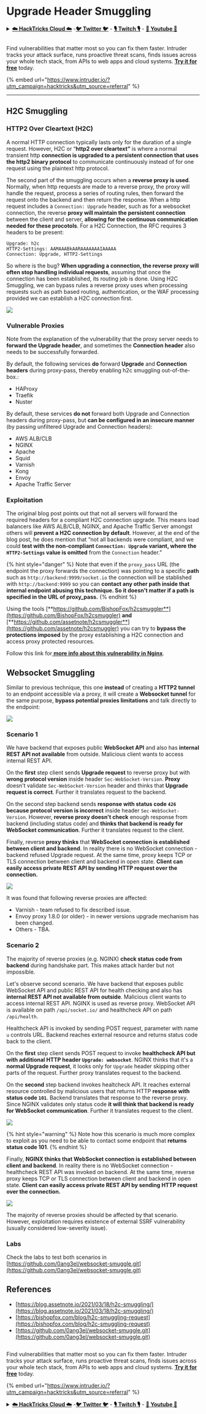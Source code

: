 # Upgrade Header Smuggling

<details>

<summary><a href="https://cloud.hacktricks.xyz/pentesting-cloud/pentesting-cloud-methodology"><strong>☁️ HackTricks Cloud ☁️</strong></a> -<a href="https://twitter.com/hacktricks_live"><strong>🐦 Twitter 🐦</strong></a> - <a href="https://www.twitch.tv/hacktricks_live/schedule"><strong>🎙️ Twitch 🎙️</strong></a> - <a href="https://www.youtube.com/@hacktricks_LIVE"><strong>🎥 Youtube 🎥</strong></a></summary>

- Do you work in a **cybersecurity company**? Do you want to see your **company advertised in HackTricks**? or do you want to have access to the **latest version of the PEASS or download HackTricks in PDF**? Check the [**SUBSCRIPTION PLANS**](https://github.com/sponsors/carlospolop)!

- Discover [**The PEASS Family**](https://opensea.io/collection/the-peass-family), our collection of exclusive [**NFTs**](https://opensea.io/collection/the-peass-family)

- Get the [**official PEASS & HackTricks swag**](https://peass.creator-spring.com)

- **Join the** [**💬**](https://emojipedia.org/speech-balloon/) [**Discord group**](https://discord.gg/hRep4RUj7f) or the [**telegram group**](https://t.me/peass) or **follow** me on **Twitter** [**🐦**](https://github.com/carlospolop/hacktricks/tree/7af18b62b3bdc423e11444677a6a73d4043511e9/\[https:/emojipedia.org/bird/README.md)[**@carlospolopm**](https://twitter.com/hacktricks_live)**.**

- **Share your hacking tricks by submitting PRs to the [hacktricks repo](https://github.com/carlospolop/hacktricks) and [hacktricks-cloud repo](https://github.com/carlospolop/hacktricks-cloud)**.

</details>

<figure><img src="../.gitbook/assets/image (674).png" alt=""><figcaption></figcaption></figure>

Find vulnerabilities that matter most so you can fix them faster. Intruder tracks your attack surface, runs proactive threat scans, finds issues across your whole tech stack, from APIs to web apps and cloud systems. [**Try it for free**](https://www.intruder.io/?utm\_source=referral\&utm\_campaign=hacktricks) today.

{% embed url="https://www.intruder.io/?utm_campaign=hacktricks&utm_source=referral" %}

***

## H2C Smuggling <a href="#http2-over-cleartext-h2c" id="http2-over-cleartext-h2c"></a>

### HTTP2 Over Cleartext (H2C) <a href="#http2-over-cleartext-h2c" id="http2-over-cleartext-h2c"></a>

A normal HTTP connection typically lasts only for the duration of a single request. However, H2C or “**http2 over cleartext”** is where a normal transient http **connection is upgraded to a persistent connection that uses the http2 binary protocol** to communicate continuously instead of for one request using the plaintext http protocol.

The second part of the smuggling occurs when a **reverse proxy is used**. Normally, when http requests are made to a reverse proxy, the proxy will handle the request, process a series of routing rules, then forward the request onto the backend and then return the response. When a http request includes a `Connection: Upgrade` header, such as for a websocket connection, the reverse **proxy will maintain the persistent connection** between the client and server, **allowing for the continuous communication needed for these procotols**. For a H2C Connection, the RFC requires 3 headers to be present:

```
Upgrade: h2c
HTTP2-Settings: AAMAAABkAARAAAAAAAIAAAAA
Connection: Upgrade, HTTP2-Settings
```

So where is the bug? **When upgrading a connection, the reverse proxy will often stop handling individual requests**, assuming that once the connection has been established, its routing job is done. Using H2C Smuggling, we can bypass rules a reverse proxy uses when processing requests such as path based routing, authentication, or the WAF processing provided we can establish a H2C connection first.

![](<../.gitbook/assets/image (454).png>)

### Vulnerable Proxies <a href="#exploitation" id="exploitation"></a>

Note from the explanation of the vulnerability that the proxy server needs to **forward the Upgrade header**, and sometimes the **Connection header** also needs to be successfully forwarded.

By default, the following services **do** forward **Upgrade** and **Connection headers** during proxy-pass, thereby enabling h2c smuggling out-of-the-box.:

* HAProxy
* Traefik
* Nuster

By default, these services **do not** forward both Upgrade and Connection headers during proxy-pass, but **can be configured in an insecure manner** (by passing unfiltered Upgrade and Connection headers):

* AWS ALB/CLB
* NGINX
* Apache
* Squid
* Varnish
* Kong
* Envoy
* Apache Traffic Server

### Exploitation <a href="#exploitation" id="exploitation"></a>

The original blog post points out that not all servers will forward the required headers for a compliant H2C connection upgrade. This means load balancers like AWS ALB/CLB, NGINX, and Apache Traffic Server amongst others will **prevent a H2C connection by default**. However, at the end of the blog post, he does mention that “not all backends were compliant, and we could **test with the non-compliant `Connection: Upgrade` variant, where the `HTTP2-Settings` value is omitted** from the `Connection` header.”

{% hint style="danger" %}
Note that even if the `proxy_pass` URL (the endpoint the proxy forwards the connection) was pointing to a specific **path** such as `http://backend:9999/socket.io` the connection will be stablished with `http://backend:9999` so you can **contact any other path inside that internal endpoint abusing this technique. So it doesn't matter if a path is specified in the URL of proxy\_pass.**
{% endhint %}

Using the tools [**https://github.com/BishopFox/h2csmuggler**](https://github.com/BishopFox/h2csmuggler) **and** [**https://github.com/assetnote/h2csmuggler**](https://github.com/assetnote/h2csmuggler) you can try to **bypass the protections imposed** by the proxy establishing a H2C connection and access proxy protected resources.

Follow this link for[ **more info about this vulnerability in Nginx**](../network-services-pentesting/pentesting-web/nginx.md#proxy\_set\_header-upgrade-and-connection).

## Websocket Smuggling

Similar to previous technique, this one **instead** of creating a **HTTP2 tunnel** to an endpoint accessible via a proxy, it will create a **Websocket tunnel** for the same purpose, **bypass potential proxies limitations** and talk directly to the endpoint:

![](<../.gitbook/assets/image (651) (2) (1).png>)

### Scenario 1

We have backend that exposes public **WebSocket API** and also has **internal REST API not available** from outside. Malicious client wants to access internal REST API.

On the **first** step client sends **Upgrade request** to reverse proxy but with **wrong protocol version** inside header `Sec-WebSocket-Version`. **Proxy** doesn't validate `Sec-WebSocket-Version` header and thinks that **Upgrade request is correct**. Further it translates request to the backend.

On the second step backend sends **response with status code `426` because protocol version is incorrect** inside header `Sec-WebSocket-Version`. However, **reverse proxy doesn't check** enough response from backend (including status code) and **thinks that backend is ready for WebSocket communication**. Further it translates request to the client.

Finally, reverse **proxy thinks** that **WebSocket connection is established between client and backend**. In reality there is no WebSocket connection - backend refused Upgrade request. At the same time, proxy keeps TCP or TLS connection between client and backend in open state. **Client can easily access private REST API by sending HTTP request over the connection.**

![](https://github.com/0ang3el/websocket-smuggle/raw/master/img/2-4.png)

It was found that following reverse proxies are affected:

* Varnish - team refused to fix described issue.
* Envoy proxy 1.8.0 (or older) - in newer versions upgrade mechanism has been changed.
* Others - TBA.

### Scenario 2

The majority of reverse proxies (e.g. NGINX) **check status code from backend** during handshake part. This makes attack harder but not impossible.

Let's observe second scenario. We have backend that exposes public WebSocket API and public REST API for health checking and also has **internal REST API not available from outside**. Malicious client wants to access internal REST API. NGINX is used as reverse proxy. WebSocket API is available on path `/api/socket.io/` and healthcheck API on path `/api/health`.

Healthcheck API is invoked by sending POST request, parameter with name `u` controls URL. Backend reaches external resource and returns status code back to the client.

On the **first** step client sends POST request to invoke **healthcheck API but with additional HTTP header `Upgrade: websocket`**. NGINX thinks that it's a **normal Upgrade request**, it looks only for `Upgrade` header skipping other parts of the request. Further proxy translates request to the backend.

On the **second** step backend invokes healtcheck API. It reaches external resource controlled by malicious users that returns HTTP **response with status code `101`**. Backend translates that response to the reverse proxy. Since NGINX validates only status code **it will think that backend is ready for WebSocket communication**. Further it translates request to the client.

![](https://github.com/0ang3el/websocket-smuggle/raw/master/img/3-4.png)

{% hint style="warning" %}
Note how this scenario is much more complex to exploit as you need to be able to contact some endpoint that **returns status code 101**.
{% endhint %}

Finally, **NGINX thinks that WebSocket connection is established between client and backend**. In reality there is no WebSocket connection - healthcheck REST API was invoked on backend. At the same time, reverse proxy keeps TCP or TLS connection between client and backend in open state. **Client can easily access private REST API by sending HTTP request over the connection.**

![](https://github.com/0ang3el/websocket-smuggle/raw/master/img/3-5.png)

The majority of reverse proxies should be affected by that scenario. However, exploitation requires existence of external SSRF vulnerability (usually considered low-severity issue).

### Labs

Check the labs to test both scenarios in [https://github.com/0ang3el/websocket-smuggle.git](https://github.com/0ang3el/websocket-smuggle.git)

## References

* [https://blog.assetnote.io/2021/03/18/h2c-smuggling/](https://blog.assetnote.io/2021/03/18/h2c-smuggling/)
* [https://bishopfox.com/blog/h2c-smuggling-request](https://bishopfox.com/blog/h2c-smuggling-request)
* [https://github.com/0ang3el/websocket-smuggle.git](https://github.com/0ang3el/websocket-smuggle.git)

<figure><img src="../.gitbook/assets/image (674).png" alt=""><figcaption></figcaption></figure>

Find vulnerabilities that matter most so you can fix them faster. Intruder tracks your attack surface, runs proactive threat scans, finds issues across your whole tech stack, from APIs to web apps and cloud systems. [**Try it for free**](https://www.intruder.io/?utm\_source=referral\&utm\_campaign=hacktricks) today.

{% embed url="https://www.intruder.io/?utm_campaign=hacktricks&utm_source=referral" %}


<details>

<summary><a href="https://cloud.hacktricks.xyz/pentesting-cloud/pentesting-cloud-methodology"><strong>☁️ HackTricks Cloud ☁️</strong></a> -<a href="https://twitter.com/hacktricks_live"><strong>🐦 Twitter 🐦</strong></a> - <a href="https://www.twitch.tv/hacktricks_live/schedule"><strong>🎙️ Twitch 🎙️</strong></a> - <a href="https://www.youtube.com/@hacktricks_LIVE"><strong>🎥 Youtube 🎥</strong></a></summary>

- Do you work in a **cybersecurity company**? Do you want to see your **company advertised in HackTricks**? or do you want to have access to the **latest version of the PEASS or download HackTricks in PDF**? Check the [**SUBSCRIPTION PLANS**](https://github.com/sponsors/carlospolop)!

- Discover [**The PEASS Family**](https://opensea.io/collection/the-peass-family), our collection of exclusive [**NFTs**](https://opensea.io/collection/the-peass-family)

- Get the [**official PEASS & HackTricks swag**](https://peass.creator-spring.com)

- **Join the** [**💬**](https://emojipedia.org/speech-balloon/) [**Discord group**](https://discord.gg/hRep4RUj7f) or the [**telegram group**](https://t.me/peass) or **follow** me on **Twitter** [**🐦**](https://github.com/carlospolop/hacktricks/tree/7af18b62b3bdc423e11444677a6a73d4043511e9/\[https:/emojipedia.org/bird/README.md)[**@carlospolopm**](https://twitter.com/hacktricks_live)**.**

- **Share your hacking tricks by submitting PRs to the [hacktricks repo](https://github.com/carlospolop/hacktricks) and [hacktricks-cloud repo](https://github.com/carlospolop/hacktricks-cloud)**.

</details>
